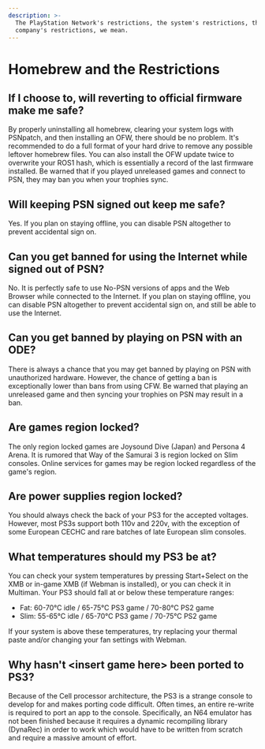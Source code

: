 ```yaml
---
description: >-
  The PlayStation Network's restrictions, the system's restrictions, the
  company's restrictions, we mean.
---
```


# Homebrew and the Restrictions

## **If I choose to, will reverting to official firmware make me safe?**

By properly uninstalling all homebrew, clearing your system logs with PSNpatch, and then installing an OFW, there should be no problem. It's recommended to do a full format of your hard drive to remove any possible leftover homebrew files. You can also install the OFW update twice to overwrite your ROS1 hash, which is essentially a record of the last firmware installed. Be warned that if you played unreleased games and connect to PSN, they may ban you when your trophies sync.

## **Will keeping PSN signed out keep me safe?**

Yes. If you plan on staying offline, you can disable PSN altogether to prevent accidental sign on.

## **Can you get banned for using the Internet while signed out of PSN?**

No. It is perfectly safe to use No-PSN versions of apps and the Web Browser while connected to the Internet. If you plan on staying offline, you can disable PSN altogether to prevent accidental sign on, and still be able to use the Internet.

## **Can you get banned by playing on PSN with an ODE?**

There is always a chance that you may get banned by playing on PSN with unauthorized hardware. However, the chance of getting a ban is exceptionally lower than bans from using CFW. Be warned that playing an unreleased game and then syncing your trophies on PSN may result in a ban.

## **Are games region locked?**

The only region locked games are Joysound Dive \(Japan\) and Persona 4 Arena. It is rumored that Way of the Samurai 3 is region locked on Slim consoles. Online services for games may be region locked regardless of the game's region.

## **Are power supplies region locked?**

You should always check the back of your PS3 for the accepted voltages. However, most PS3s support both 110v and 220v, with the exception of some European CECHC and rare batches of late European slim consoles.

## **What temperatures should my PS3 be at?**

You can check your system temperatures by pressing Start+Select on the XMB or in-game XMB \(if Webman is installed\), or you can check it in Multiman. Your PS3 should fall at or below these temperature ranges:

* Fat: 60-70°C idle / 65-75°C PS3 game / 70-80°C PS2 game
* Slim: 55-65°C idle / 65-70°C PS3 game / 70-75°C PS2 game

If your system is above these temperatures, try replacing your thermal paste and/or changing your fan settings with Webman.

## **Why hasn't &lt;insert game here&gt; been ported to PS3?**

Because of the Cell processor architecture, the PS3 is a strange console to develop for and makes porting code difficult. Often times, an entire re-write is required to port an app to the console. Specifically, an N64 emulator has not been finished because it requires a dynamic recompiling library \(DynaRec\) in order to work which would have to be written from scratch and require a massive amount of effort.



